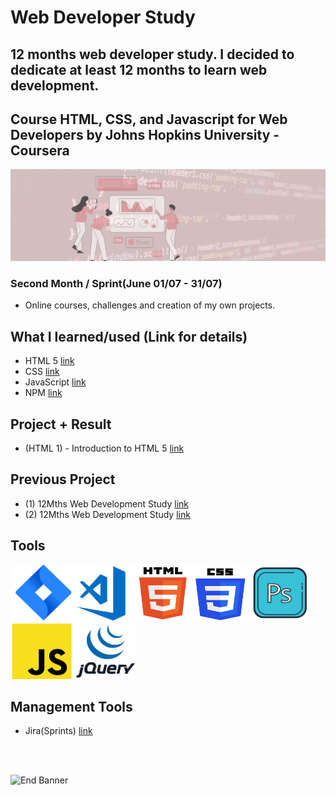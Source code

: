 # Web Developer Study
## 12 months web developer study. I decided to dedicate at least 12 months to learn web development.
## Course HTML, CSS, and Javascript for Web Developers by Johns Hopkins University - Coursera

![Begin Banner](/Documentation/top-1200x350.gif)

### Second Month / Sprint(June 01/07 - 31/07)
* Online courses, challenges and creation of my own projects.

## What I learned/used (Link for details)
* HTML 5 [link](https://github.com/pittyh6/JohnsHopkinsUni_html-css-and-Javascript-for-Web-Developers_2-12Mths-WebDevStudy-2022-2023/blob/master/learnedHTML.md)
* CSS [link](https://github.com/pittyh6/JohnsHopkinsUni_html-css-and-Javascript-for-Web-Developers_2-12Mths-WebDevStudy-2022-2023/blob/master/learnedCSS.md)
* JavaScript [link](https://github.com/pittyh6/JohnsHopkinsUni_html-css-and-Javascript-for-Web-Developers_2-12Mths-WebDevStudy-2022-2023/blob/master/learnedJAVASCRIPT.md)
* NPM [link](https://github.com/pittyh6/JohnsHopkinsUni_html-css-and-Javascript-for-Web-Developers_2-12Mths-WebDevStudy-2022-2023/blob/master/learnedNPM.md)
<!--
* JQuery [link](https://github.com/pittyh6/JohnsHopkinsUni_html-css-and-Javascript-for-Web-Developers_2-12Mths-WebDevStudy-2022-2023/blob/master/learnedJQuery.md)
* JavaScript ES6/ES2015 [link](https://github.com/pittyh6/JohnsHopkinsUni_html-css-and-Javascript-for-Web-Developers_2-12Mths-WebDevStudy-2022-2023/blob/master/learnedES6-ES2015.md)
-->
## Project + Result
* (HTML 1) - Introduction to HTML 5 [link]()


## Previous Project
* (1) 12Mths Web Development Study [link](https://github.com/pittyh6/1-12Mths-WebDevelopmentStudy-2022-2023)
* (2) 12Mths Web Development Study [link](https://github.com/pittyh6/2-12Mths-WebDevelopmentStudy-2022-2023)


## Tools
<img src= Documentation/jira.png  height="90" width="100" ><img src= Documentation/vscode.png  height="90" width="100"><img src= Documentation/html.png  height="90" width="90"><img src= Documentation/css.png  height="90" width="90"><img src= Documentation/photoshop.png  height="90" width="100"><img src= Documentation/js.png  height="90" width="100"><img src= Documentation/jquery.png  height="90" width="100">

## Management Tools
* Jira(Sprints) [link](https://github.com/pittyh6/JohnsHopkinsUni_html-css-and-Javascript-for-Web-Developers_2-12Mths-WebDevStudy-2022-2023/tree/master/Sprint)

<br>
<br>

![End Banner](/Documentation/botton-1200x350.gif)